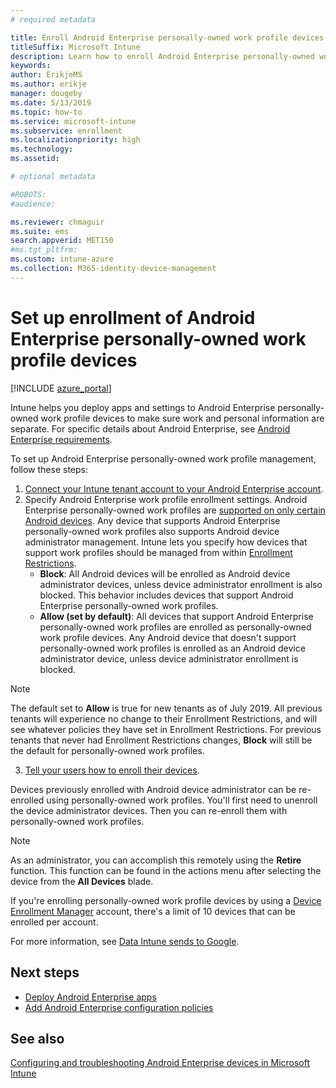 ```yaml
---
# required metadata

title: Enroll Android Enterprise personally-owned work profile devices in Intune
titleSuffix: Microsoft Intune
description: Learn how to enroll Android Enterprise personally-owned work profile devices in Intune.
keywords:
author: ErikjeMS 
ms.author: erikje
manager: dougeby
ms.date: 5/13/2019
ms.topic: how-to
ms.service: microsoft-intune
ms.subservice: enrollment
ms.localizationpriority: high
ms.technology:
ms.assetid: 

# optional metadata

#ROBOTS:
#audience:

ms.reviewer: chmaguir
ms.suite: ems
search.appverid: MET150
#ms.tgt_pltfrm:
ms.custom: intune-azure
ms.collection: M365-identity-device-management
---
```


# Set up enrollment of Android Enterprise personally-owned work profile devices

[!INCLUDE [azure_portal](../includes/azure_portal.md)]

Intune helps you deploy apps and settings to Android Enterprise personally-owned work profile devices to make sure work and personal information are separate. For specific details about Android Enterprise, see [Android Enterprise requirements](https://support.google.com/work/android/answer/6174145?hl=en&ref_topic=6151012).

To set up Android Enterprise personally-owned work profile management, follow these steps:

1. [Connect your Intune tenant account to your Android Enterprise account](connect-intune-android-enterprise.md).
2. Specify Android Enterprise work profile enrollment settings. Android Enterprise personally-owned work profiles are [supported on only certain Android devices](https://support.google.com/work/android/answer/6174145?hl=en&ref_topic=6151012%20style=%22target=new_window%22). Any device that supports Android Enterprise personally-owned work profiles also supports Android device administrator management. Intune lets you specify how devices that support work profiles should be managed from within [Enrollment Restrictions](enrollment-restrictions-set.md).
    - **Block**:  All Android devices will be enrolled as Android device administrator devices, unless device administrator enrollment is also blocked. This behavior includes devices that support Android Enterprise personally-owned work profiles.
    - **Allow (set by default)**: All devices that support Android Enterprise personally-owned work profiles are enrolled as personally-owned work profile devices. Any Android device that doesn't support personally-owned work profiles is enrolled as an Android device administrator device, unless device administrator enrollment is blocked. 
> [!NOTE]
> The default set to **Allow** is true for new tenants as of July 2019. All previous tenants will experience no change to their Enrollment Restrictions, and will see whatever policies they have set in Enrollment Restrictions. For previous tenants that never had Enrollment Restrictions changes, **Block** will still be the default for personally-owned work profiles.

3. [Tell your users how to enroll their devices](../user-help/enroll-device-android-work-profile.md).  

Devices previously enrolled with Android device administrator can be re-enrolled using personally-owned work profiles. You'll first need to unenroll the device administrator devices. Then you can re-enroll them with personally-owned work profiles.

> [!NOTE]
> As an administrator, you can accomplish this remotely using the **Retire** function. This function can be found in the actions menu after selecting the device from the **All Devices** blade.

If you're enrolling personally-owned work profile devices by using a [Device Enrollment Manager](device-enrollment-manager-enroll.md) account, there's a limit of 10 devices that can be enrolled per account.

For more information, see [Data Intune sends to Google](../protect/data-intune-sends-to-google.md).

## Next steps
- [Deploy Android Enterprise apps](../apps/apps-add-android-for-work.md)
- [Add Android Enterprise configuration policies](../configuration/device-profiles.md)

## See also

[Configuring and troubleshooting Android Enterprise devices in Microsoft Intune](https://support.microsoft.com/help/4476974)
